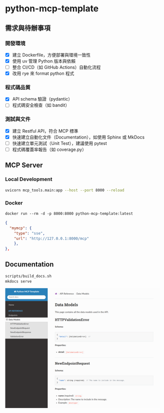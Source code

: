 # python-mcp-template

## 需求與待辦事項

### 開發環境
- [x] 建立 Dockerfile，方便部署與環境一致性
- [x] 使用 uv 管理 Python 版本與依賴
- [ ] 整合 CI/CD（如 GitHub Actions）自動化流程
- [x] 改用 rye 來 format python 程式

### 程式碼品質
- [x] API schema 驗證（pydantic）
- [ ] 程式碼安全檢查（如 bandit）

### 測試與文件
- [x] 建立 Restful API，符合 MCP 標準
- [x] 快速建立自動化文件（Documentation），如使用 Sphinx 或 MkDocs
- [ ] 快速建立單元測試（Unit Test），建議使用 pytest
- [ ] 程式碼覆蓋率報告（如 coverage.py）

## MCP Server 

### Local Development

```bash
uvicorn mcp_tools.main:app --host --port 8000 --reload
```

### Docker

```shell
docker run --rm -d -p 8000:8000 python-mcp-template:latest
```

```json
{
  "mymcp": {
    "type": "sse",
    "url": "http://127.0.0.1:8000/mcp"
    },
},
````

## Documentation

```bash
scripts/build_docs.sh
mkdocs serve
```

![20250711222517](https://raw.githubusercontent.com/hsiangjenli/pic-bed/main/images/20250711222517.png)